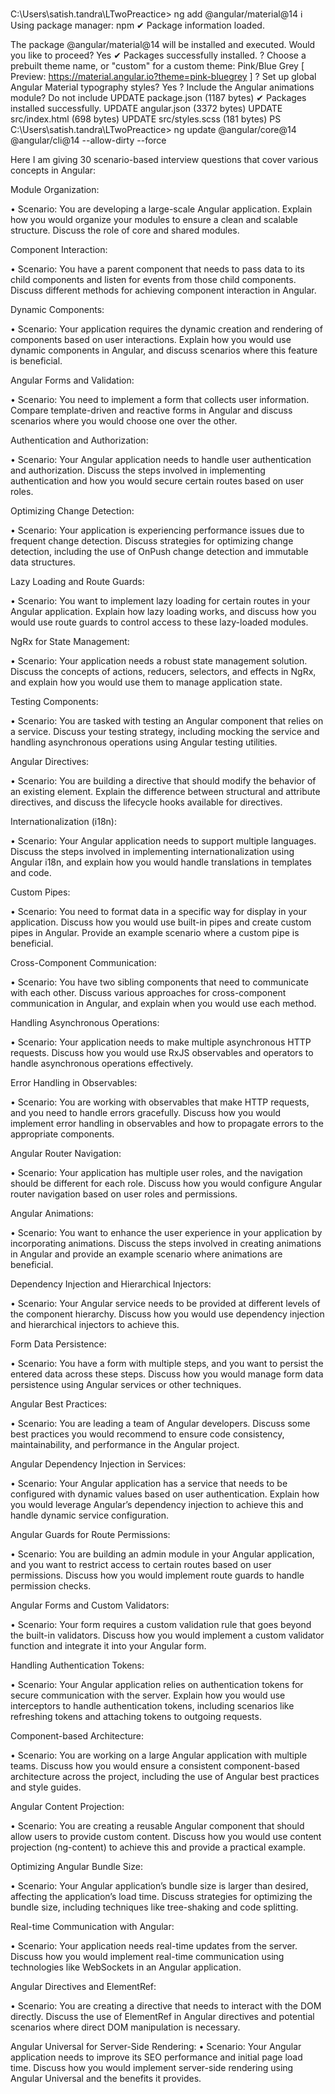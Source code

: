 C:\Users\satish.tandra\LTwoPreactice> ng add @angular/material@14
ℹ Using package manager: npm
✔ Package information loaded.

The package @angular/material@14 will be installed and executed.
Would you like to proceed? Yes
✔ Packages successfully installed.
? Choose a prebuilt theme name, or "custom" for a custom theme: Pink/Blue Grey     [ Preview: https://material.angular.io?theme=pink-bluegrey ]
? Set up global Angular Material typography styles? Yes
? Include the Angular animations module? Do not include
UPDATE package.json (1187 bytes)
✔ Packages installed successfully.
UPDATE angular.json (3372 bytes)
UPDATE src/index.html (698 bytes)
UPDATE src/styles.scss (181 bytes)
PS C:\Users\satish.tandra\LTwoPreactice> 
ng update @angular/core@14 @angular/cli@14 --allow-dirty --force


Here I am giving 30 scenario-based interview questions that cover various concepts in Angular:

Module Organization:

•	Scenario: You are developing a large-scale Angular application. 
Explain how you would organize your modules to ensure a clean and scalable structure. Discuss the role of core and shared modules.

Component Interaction:

•	Scenario: You have a parent component that needs to pass data to its child components and listen for events from those child components. 
Discuss different methods for achieving component interaction in Angular.

Dynamic Components:

•	Scenario: Your application requires the dynamic creation and rendering of components based on user interactions. 
Explain how you would use dynamic components in Angular, and discuss scenarios where this feature is beneficial.

Angular Forms and Validation:

•	Scenario: You need to implement a form that collects user information. 
Compare template-driven and reactive forms in Angular and discuss scenarios where you would choose one over the other.

Authentication and Authorization:

•	Scenario: Your Angular application needs to handle user authentication and authorization. 
Discuss the steps involved in implementing authentication and how you would secure certain routes based on user roles.

Optimizing Change Detection:

•	Scenario: Your application is experiencing performance issues due to frequent change detection. 
Discuss strategies for optimizing change detection, including the use of OnPush change detection and immutable data structures.

Lazy Loading and Route Guards:

•	Scenario: You want to implement lazy loading for certain routes in your Angular application. 
Explain how lazy loading works, and discuss how you would use route guards to control access to these lazy-loaded modules.

NgRx for State Management:

•	Scenario: Your application needs a robust state management solution. 
Discuss the concepts of actions, reducers, selectors, and effects in NgRx, and explain how you would use them to manage application state.

Testing Components:

•	Scenario: You are tasked with testing an Angular component that relies on a service. 
Discuss your testing strategy, including mocking the service and handling asynchronous operations using Angular testing utilities.

Angular Directives:

•	Scenario: You are building a directive that should modify the behavior of an existing element. 
Explain the difference between structural and attribute directives, and discuss the lifecycle hooks available for directives.

Internationalization (i18n):

•	Scenario: Your Angular application needs to support multiple languages. 
Discuss the steps involved in implementing internationalization using Angular i18n, and explain how you would handle translations in templates and code.

Custom Pipes:

•	Scenario: You need to format data in a specific way for display in your application. 
Discuss how you would use built-in pipes and create custom pipes in Angular. Provide an example scenario where a custom pipe is beneficial.

Cross-Component Communication:

•	Scenario: You have two sibling components that need to communicate with each other. 
Discuss various approaches for cross-component communication in Angular, and explain when you would use each method.

Handling Asynchronous Operations:

•	Scenario: Your application needs to make multiple asynchronous HTTP requests. 
Discuss how you would use RxJS observables and operators to handle asynchronous operations effectively.

Error Handling in Observables:

•	Scenario: You are working with observables that make HTTP requests, and you need to handle errors gracefully. 
Discuss how you would implement error handling in observables and how to propagate errors to the appropriate components.

Angular Router Navigation:

•	Scenario: Your application has multiple user roles, and the navigation should be different for each role. 
Discuss how you would configure Angular router navigation based on user roles and permissions.

Angular Animations:

•	Scenario: You want to enhance the user experience in your application by incorporating animations. 
Discuss the steps involved in creating animations in Angular and provide an example scenario where animations are beneficial.

Dependency Injection and Hierarchical Injectors:

•	Scenario: Your Angular service needs to be provided at different levels of the component hierarchy. 
Discuss how you would use dependency injection and hierarchical injectors to achieve this.

Form Data Persistence:

•	Scenario: You have a form with multiple steps, and you want to persist the entered data across these steps. 
Discuss how you would manage form data persistence using Angular services or other techniques.

Angular Best Practices:

•	Scenario: You are leading a team of Angular developers. 
Discuss some best practices you would recommend to ensure code consistency, maintainability, and performance in the Angular project.

Angular Dependency Injection in Services:

•	Scenario: Your Angular application has a service that needs to be configured with dynamic values based on user authentication. 
Explain how you would leverage Angular’s dependency injection to achieve this and handle dynamic service configuration.


Angular Guards for Route Permissions:

•	Scenario: You are building an admin module in your Angular application, and you want to restrict access to certain routes based on user permissions. 
Discuss how you would implement route guards to handle permission checks.


Angular Forms and Custom Validators:

•	Scenario: Your form requires a custom validation rule that goes beyond the built-in validators. 
Discuss how you would implement a custom validator function and integrate it into your Angular form.

Handling Authentication Tokens:

•	Scenario: Your Angular application relies on authentication tokens for secure communication with the server. 
Explain how you would use interceptors to handle authentication tokens, including scenarios like refreshing tokens and attaching tokens to outgoing requests.

Component-based Architecture:

•	Scenario: You are working on a large Angular application with multiple teams. 
Discuss how you would ensure a consistent component-based architecture across the project, including the use of Angular best practices and style guides.

Angular Content Projection:

•	Scenario: You are creating a reusable Angular component that should allow users to provide custom content. 
Discuss how you would use content projection (ng-content) to achieve this and provide a practical example.

Optimizing Angular Bundle Size:

•	Scenario: Your Angular application’s bundle size is larger than desired, affecting the application’s load time. 
Discuss strategies for optimizing the bundle size, including techniques like tree-shaking and code splitting.

Real-time Communication with Angular:

•	Scenario: Your application needs real-time updates from the server. 
Discuss how you would implement real-time communication using technologies like WebSockets in an Angular application.

Angular Directives and ElementRef:

•	Scenario: You are creating a directive that needs to interact with the DOM directly. 
Discuss the use of ElementRef in Angular directives and potential scenarios where direct DOM manipulation is necessary.

Angular Universal for Server-Side Rendering:
•	Scenario: Your Angular application needs to improve its SEO performance and initial page load time. 
Discuss how you would implement server-side rendering using Angular Universal and the benefits it provides.



